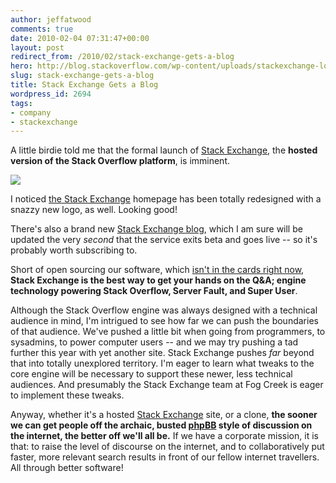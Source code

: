 ```yaml
---
author: jeffatwood
comments: true
date: 2010-02-04 07:31:47+00:00
layout: post
redirect_from: /2010/02/stack-exchange-gets-a-blog
hero: http://blog.stackoverflow.com/wp-content/uploads/stackexchange-logo.png
slug: stack-exchange-gets-a-blog
title: Stack Exchange Gets a Blog
wordpress_id: 2694
tags:
- company
- stackexchange
---
```



A little birdie told me that the formal launch of [Stack Exchange](http://stackexchange.com/), the **hosted version of the Stack Overflow platform**, is imminent.



[![](http://blog.stackoverflow.com/wp-content/uploads/stackexchange-logo.png)](http://stackexchange.com/)



I noticed [the Stack Exchange](http://stackexchange.com/) homepage has been totally redesigned with a snazzy new logo, as well. Looking good!



There's also a brand new [Stack Exchange blog](http://blog.stackexchange.com/), which I am sure will be updated the very _second_ that the service exits beta and goes live -- so it's probably worth subscribing to.



Short of open sourcing our software, which [isn't in the cards right now](http://meta.stackoverflow.com/questions/3086/will-open-sourcing-stack-overflow-destroy-our-business-model), **Stack Exchange is the best way to get your hands on the Q&A; engine technology powering Stack Overflow, Server Fault, and Super User**. 



Although the Stack Overflow engine was always designed with a technical audience in mind, I'm intrigued to see how far we can push the boundaries of that audience. We've pushed a little bit when going from programmers, to sysadmins, to power computer users -- and we may try pushing a tad further this year with yet another site. Stack Exchange pushes _far_ beyond that into totally unexplored territory. I'm eager to learn what tweaks to the core engine will be necessary to support these newer, less technical audiences. And presumably the Stack Exchange team at Fog Creek is eager to implement these tweaks.



Anyway, whether it's a hosted [Stack Exchange](http://stackexchange.com) site, or a clone, **the sooner we can get people off the archaic, busted [phpBB](http://en.wikipedia.org/wiki/PhpBB) style of discussion on the internet, the better off we'll all be.** If we have a corporate mission, it is that: to raise the level of discourse on the internet, and to collaboratively put faster, more relevant search results in front of our fellow internet travellers. All through better software!

